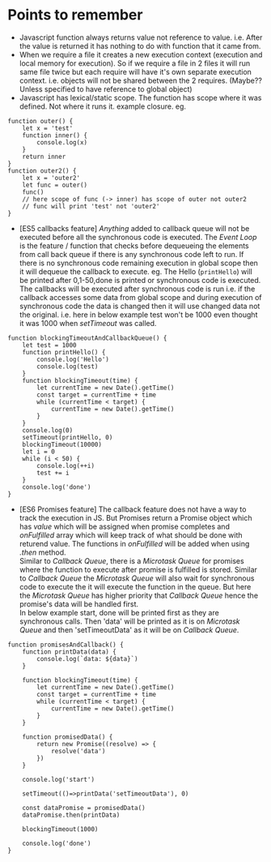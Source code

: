 # Points to remember

- Javascript function always returns value not reference to value. i.e. After the value is returned it has nothing to do with function that it came from.
- When we require a file it creates a new execution context (execution and local memory for execution). So if we require a file in 2 files it will run same file twice but each require will have it's own separate execution context. i.e. objects will not be shared between the 2 requires. (Maybe?? Unless specified to have reference to global object)
- Javascript has lexical/static scope. The function has scope where it was defined. Not where it runs it. example closure. eg.
```
function outer() {
    let x = 'test'
    function inner() {
        console.log(x)
    }
    return inner
}
function outer2() {
    let x = 'outer2'
    let func = outer()
    func()
    // here scope of func (-> inner) has scope of outer not outer2
    // func will print 'test' not 'outer2'
}
```
- [ES5 callbacks feature] *Anything* added to callback queue will not be executed before all the synchronous code is executed.
The *Event Loop* is the feature / function that checks before dequeueing the elements from call back queue if there is any synchronous code left to run. If there is no synchronous code remaining execution in global scope then it will dequeue the callback to execute.
eg. The Hello (`printHello`) will be printed after 0,1-50,done is printed or synchronous code is executed. <br>
The callbacks will be executed after synchronous code is run i.e. if the callback accesses some data from global scope and during execution of synchronous code the data is changed then it will use changed data not the original.
i.e. here in below example test won't be 1000 even thought it was 1000 when *setTimeout* was called.
```
function blockingTimeoutAndCallbackQueue() {
    let test = 1000
    function printHello() {
        console.log('Hello')
        console.log(test)
    }
    function blockingTimeout(time) {
        let currentTime = new Date().getTime()
        const target = currentTime + time
        while (currentTime < target) {
            currentTime = new Date().getTime()
        }
    }
    console.log(0)
    setTimeout(printHello, 0)
    blockingTimeout(10000)
    let i = 0
    while (i < 50) {
        console.log(++i)
        test += i
    }
    console.log('done')
}
```
- [ES6 Promises feature] The callback feature does not have a way to track the execution in JS. But Promises return a Promise object which has *value* which will be assigned when promise completes and *onFulfilled* array which will keep track of what should be done with returend value. The functions in *onFulfilled* will be added when using *.then* method.<br>
Similar to *Callback Queue*, there is a *Microtask Queue* for promises where the function to execute after promise is fulfilled is stored. Similar to *Callback Queue* the *Microtask Queue* will also wait for synchronous code to execute the it will execute the function in the queue. But here the *Microtask Queue* has higher priority that *Callback Queue* hence the promise's data will be handled first.<br>
In below example start, done will be printed first as they are synchronous calls. Then 'data' will be printed as it is on *Microtask Queue* and then 'setTimeoutData' as it will be on *Callback Queue*.
```
function promisesAndCallback() {
    function printData(data) {
        console.log(`data: ${data}`)
    }

    function blockingTimeout(time) {
        let currentTime = new Date().getTime()
        const target = currentTime + time
        while (currentTime < target) {
            currentTime = new Date().getTime()
        }
    }

    function promisedData() {
        return new Promise((resolve) => {
            resolve('data')
        })
    }

    console.log('start')

    setTimeout(()=>printData('setTimeoutData'), 0)

    const dataPromise = promisedData()
    dataPromise.then(printData)

    blockingTimeout(1000)

    console.log('done')
}

```
